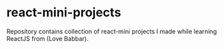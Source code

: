 # react-mini-projects
Repository contains collection of react-mini projects I made while learning ReactJS  from  (Love Babbar).
